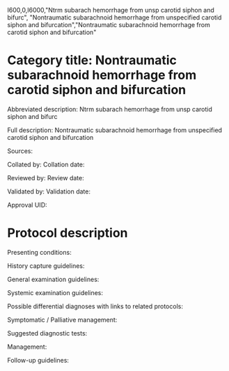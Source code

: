 I600,0,I6000,"Ntrm subarach hemorrhage from unsp carotid siphon and bifurc", "Nontraumatic subarachnoid hemorrhage from unspecified carotid siphon and bifurcation","Nontraumatic subarachnoid hemorrhage from carotid siphon and bifurcation"
# Category title: Nontraumatic subarachnoid hemorrhage from carotid siphon and bifurcation

Abbreviated description: Ntrm subarach hemorrhage from unsp carotid siphon and bifurc

Full description: Nontraumatic subarachnoid hemorrhage from unspecified carotid siphon and bifurcation

Sources:

Collated by:
Collation date:

Reviewed by:
Review date:

Validated by:
Validation date:

Approval UID:

# Protocol description

Presenting conditions:

History capture guidelines:

General examination guidelines:

Systemic examination guidelines:

Possible differential diagnoses with links to related protocols:

Symptomatic / Palliative management:

Suggested diagnostic tests:

Management:

Follow-up guidelines:
